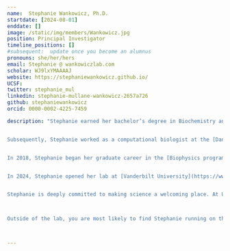 ```yaml
---
name:  Stephanie Wankowicz, Ph.D.
startdate: [2024-08-01]
enddate: []
image: /static/img/members/Wankowicz.jpg
position: Principal Investigator
timeline_positions: []
#subsequent:  update once you become an alumnus
pronouns: she/her/hers
email: Stephanie @ wankowiczlab.com
scholar: WJ9lxYMAAAAJ
website: https://stephaniewankowicz.github.io/
UCSF:
twitter: stephanie_mul
linkedin: stephanie-mullane-wankowicz-2657a726
github: stephaniewankowicz
orcid: 0000-0002-4225-7459

description: "Stephanie earned her bachelor’s degree in Biochemistry and Molecular Biology from the University of Massachusetts, Amherst, where she researched the economics of the Clean Water Act under Dr. Paul Kolkoswki. After graduating, she worked as a Data Specialist at [Dana-Farber Cancer Institute](https://www.dana-farber.org/) in the [Lank Center for Genitourinary Oncology](https://www.dana-farber.org/cancer-care/treatment/genitourinary-cancer), managing the Bladder Cancer Translational Research Center under [Joaquim Bellmunt](http://bellmuntoncologia.com). During this time, she performed clinical and translational research, being the first to identify the relationship between the expression of PD-L1, an immune checkpoint marker, and overall survival in metastatic bladder cancer, helping to pave the way for using immunotherapy in bladder cancer.


Subsequently, Stephanie worked as a computational biologist at the [Dana-Farber Cancer Institute](https://www.dana-farber.org/) and the [Broad Institute of MIT and Harvard](https://www.broadinstitute.org/), working in [Eli Van Allen's lab](https://vanallenlab.dana-farber.org/). There, she developed algorithms utilizing high-throughput genomics data to assess responses to oncology treatments and survival. She led the largest study of prostate cancer exomes, identifying new genes and pathways commonly mutated in prostate cancer. Additionally, she helped identify genetic biomarkers for immunotherapy, targeted therapy, and chemotherapy.


In 2018, Stephanie began her graduate career in the [Biophysics program at UCSF](https://biophysics.ucsf.edu/), working in [James Fraser’s lab](https://fraserlab.com/). She developed computational tools to automatically construct conformational ensembles from X-ray crystallography and cryo-EM data, extracting low-populated but biologically important states of macromolecules. Leveraging structural bioinformatics, she uncovered the spatial redistribution of entropy in ligand binding. Her graduate studies were supported by fellowships from [NSF](http://www.nsfgrfp.org/),  [UCSF Discovery Fellows Program](https://graduate.ucsf.edu/discovery-fellows-program), and the [UCSF Antiviral Drug Discovery Program](https://qbi.ucsf.edu/qcrgAViDD). Her work has been recognized through many awards, including D.E. Shaw Computational Chemistry Fellowship, Intersections Science Fellowship, UCSF Mentorship Award, and Penn Rising Stars in Biophysics and Biochemistry.


In 2024, Stephanie opened her lab at [Vanderbilt University](https://www.vanderbilt.edu/) in the [Molecular Physiology and Biophysics Department](https://medschool.vanderbilt.edu/mpb/), [Center for AI in Protein Dynamics](https://www.ai-proteindynamics.org/), and [Center for Structural Biology](https://www.vanderbilt.edu/csb/). Learn more about our current research [here](/research).


Stephanie is deeply committed to making science a welcoming place. At UCSF, she initiated a mentorship program for the [Biophysics program at UCSF](https://biophysics.ucsf.edu/) and co-founded a DEIJ Journal Club in the [Fraser lab](https://fraserlab.com/tags/deij_jc/). 



Outside of the lab, you are most likely to find Stephanie running on the road or trail!"



---
```

